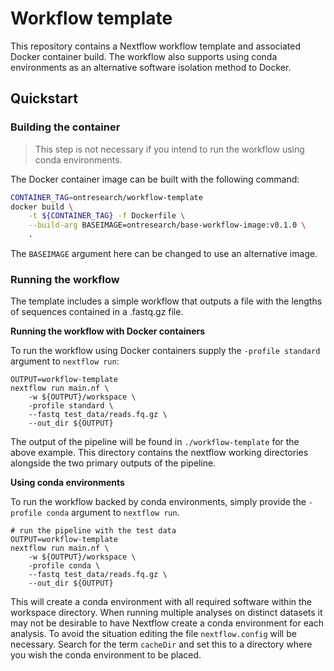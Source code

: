 # Workflow template

This repository contains a Nextflow workflow template and associated Docker
container build. The workflow also supports using conda environments as an
alternative software isolation method to Docker.

## Quickstart

### Building the container

> This step is not necessary if you intend to run the workflow using
> conda environments.

The Docker container image can be built with the following command:

```bash
CONTAINER_TAG=ontresearch/workflow-template
docker build \
    -t ${CONTAINER_TAG} -f Dockerfile \
    --build-arg BASEIMAGE=ontresearch/base-workflow-image:v0.1.0 \
    .
```

The `BASEIMAGE` argument here can be changed to use an alternative image.

### Running the workflow

The template includes a simple workflow that outputs a file with the lengths
of sequences contained in a .fastq.gz file.

**Running the workflow with Docker containers**

To run the workflow using Docker containers supply the `-profile standard`
argument to `nextflow run`:

```
OUTPUT=workflow-template
nextflow run main.nf \
    -w ${OUTPUT}/workspace \
    -profile standard \
    --fastq test_data/reads.fq.gz \
    --out_dir ${OUTPUT}
```

The output of the pipeline will be found in `./workflow-template` for the above
example. This directory contains the nextflow working directories alongside
the two primary outputs of the pipeline.

**Using conda environments**

To run the workflow backed by conda environments, simply provide the
`-profile conda` argument to `nextflow run`.

```
# run the pipeline with the test data
OUTPUT=workflow-template
nextflow run main.nf \
    -w ${OUTPUT}/workspace \
    -profile conda \
    --fastq test_data/reads.fq.gz \
    --out_dir ${OUTPUT}
```

This will create a conda environment with all required software within the
workspace directory. When running multiple analyses on distinct datasets
it may not be desirable to have Nextflow create a conda environment for each
analysis. To avoid the situation editing the file `nextflow.config` will
be necessary. Search for the term `cacheDir` and set this to a directory
where you wish the conda environment to be placed.
